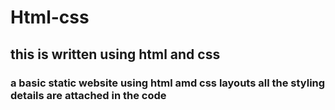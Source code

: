 # Html-css
## this is written using html and css 
### a basic static website using html amd css layouts all the styling details are attached in the code
